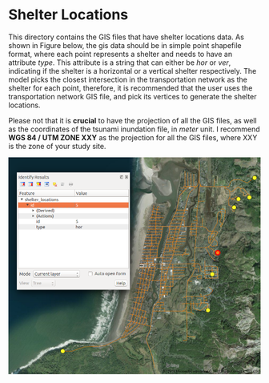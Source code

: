 # Shelter Locations

This directory contains the GIS files that have shelter locations data. As shown in Figure below, the gis data should be in simple point shapefile format, where each point represents a shelter and needs to have an attribute *type*. This attribute is a string that can either be *hor* or *ver*, indicating if the shelter is a horizontal or a vertical shelter respectively. The model picks the closest intersection in the transportation network as the shelter for each point, therefore, it is recommended that the user uses the transportation network GIS file, and pick its vertices to generate the shelter locations.

Please not that it is **crucial** to have the projection of all the GIS files, as well as the coordinates of the tsunami inundation file, in *meter* unit. I recommend **WGS 84 / UTM ZONE XXY** as the projection for all the GIS files, where XXY is the zone of your study site.

![Shelter Locations](shelter_locations.png?raw=true "Shelter Locations")
